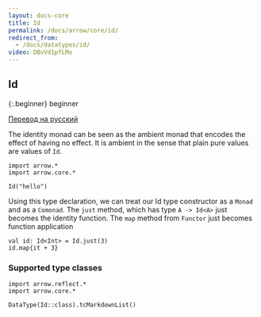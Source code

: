 ```yaml
---
layout: docs-core
title: Id
permalink: /docs/arrow/core/id/
redirect_from:
  - /docs/datatypes/id/
video: DBvVd1pfLMo
---
```


## Id

{:.beginner}
beginner

[Перевод на русский](/docs/arrow/core/id/ru/)

The identity monad can be seen as the ambient monad that encodes the effect of having no effect.
It is ambient in the sense that plain pure values are values of `Id`.

```kotlin:ank
import arrow.*
import arrow.core.*

Id("hello")
```

Using this type declaration, we can treat our Id type constructor as a `Monad` and as a `Comonad`.
The `just` method, which has type `A -> Id<A>` just becomes the identity function. The `map` method
from `Functor` just becomes function application

```kotlin:ank
val id: Id<Int> = Id.just(3)
id.map{it + 3}
```

### Supported type classes

```kotlin:ank:replace
import arrow.reflect.*
import arrow.core.*

DataType(Id::class).tcMarkdownList()
```
